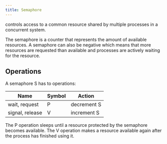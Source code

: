 ```yaml
---
title: Semaphore
---
```


controls access to a common resource shared by multiple processes in a  concurrent system.

The semaphore is a counter that represents the amount of available resources. A semaphore can also be negative which means that more resources are requested than available and processes are actively waiting for the resource.

## Operations
A semaphore S has to operations:

| Name | Symbol | Action |
|---|---|---|
| wait, request | P | decrement S |
| signal, release | V | increment S |

The P operation sleeps until a resource protected by the semaphore becomes available. The V operation makes a resource available again after the process has finished using it.



